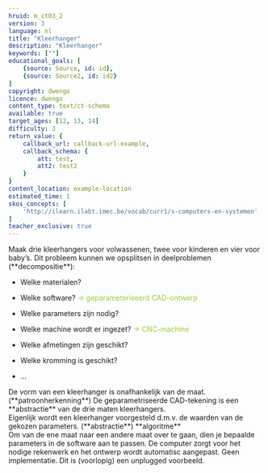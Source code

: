 ```yaml
---
hruid: m_ct03_2
version: 3
language: nl
title: "Kleerhanger"
description: "Kleerhanger"
keywords: [""]
educational_goals: [
    {source: Source, id: id}, 
    {source: Source2, id: id2}
]
copyright: dwengo
licence: dwengo
content_type: text/ct-schema
available: true
target_ages: [12, 13, 14]
difficulty: 3
return_value: {
    callback_url: callback-url-example,
    callback_schema: {
        att: test,
        att2: test2
    }
}
content_location: example-location
estimated_time: 1
skos_concepts: [
    'http://ilearn.ilabt.imec.be/vocab/curr1/s-computers-en-systemen'
]
teacher_exclusive: true
---
```

<context>
Maak drie kleerhangers voor volwassenen, twee voor kinderen en vier voor baby’s.
</context>
<decomposition>
Dit probleem kunnen we opsplitsen in deelproblemen (**decompositie**):
<ul><li>Welke materialen?</li></ul>
<ul><li>Welke software? <span style="color: yellowgreen">→ geparameteriseerd CAD-ontwerp</span></li></ul>
<ul><li>Welke parameters zijn nodig?</li></ul>
<ul><li>Welke machine wordt er ingezet? <span style="color: yellowgreen">→ CNC-machine</span></li></ul>
<ul><li>Welke afmetingen zijn geschikt?</li></ul>
<ul><li>Welke kromming is geschikt?</li></ul>
<ul><li>...</li></ul>
</decomposition>
<patternRecognition>
De vorm van een kleerhanger is onafhankelijk van de maat. (**patroonherkenning**)
</patternRecognition>
<abstraction>
De geparametriseerde CAD-tekening is een **abstractie** van de drie maten kleerhangers.<br>
Eigenlijk wordt een kleerhanger voorgesteld d.m.v. de waarden van de gekozen parameters. (**abstractie**)  
</abstraction>
<algorithms>
**algoritme** <br>
   Om van de ene maat naar een andere maat over te gaan, dien je bepaalde parameters in de software aan te passen. De computer zorgt voor het nodige rekenwerk en het ontwerp wordt automatisc aangepast.
</algorithms>
<implementation>
Geen implementatie. Dit is (voorlopig) een unplugged voorbeeld.
</implementation>

